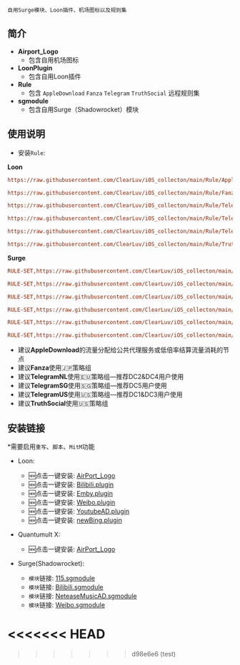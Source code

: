 
```
自用Surge模块、Loon插件、机场图标以及规则集
```


## 简介
* **Airport_Logo** 
  * 包含自用机场图标
* **LoonPlugin** 
  * 包含自用Loon插件
* **Rule**    
  * 包含 `AppleDownload` `Fanza` `Telegram` `TruthSocial` 远程规则集
* **sgmodule**  
  * 包含自用Surge（Shadowrocket）模块

 
## 使用说明
* 安装`Rule`:

**Loon**
 

```ini
https://raw.githubusercontent.com/ClearLuv/iOS_collecton/main/Rule/AppleDownload.list, policy=[Replace with your Policy Group], tag=AppleDownload,enabled=true
```
```ini
https://raw.githubusercontent.com/ClearLuv/iOS_collecton/main/Rule/Fanza.list, policy=[Replace with your JP Policy Group],tag=Fanza,enabled=true
```
```ini
https://raw.githubusercontent.com/ClearLuv/iOS_collecton/main/Rule/TelegramNL.list, policy=[Replace with your EU Policy Group],tag=TelegramNL,enabled=true
```
```ini
https://raw.githubusercontent.com/ClearLuv/iOS_collecton/main/Rule/TelegramSG.list, policy=[Replace with your SG Policy Group],tag=TelegramSG,enabled=true
```
```ini
https://raw.githubusercontent.com/ClearLuv/iOS_collecton/main/Rule/TelegramUS.list, policy=[Replace with your US Policy Group],tag=TelegramNL,enabled=true
```
```ini
https://raw.githubusercontent.com/ClearLuv/iOS_collecton/main/Rule/TruthSocial.list, policy=[Replace with your US Policy Group],tag=Truth Social,enabled=true
```
**Surge**



```ini
RULE-SET,https://raw.githubusercontent.com/ClearLuv/iOS_collecton/main/Rule/AppleDownload.list, [Replace with your Policy Group]
```
```ini
RULE-SET,https://raw.githubusercontent.com/ClearLuv/iOS_collecton/main/Rule/Fanza.list, [Replace with your JP Policy Group]
```
```ini
RULE-SET,https://raw.githubusercontent.com/ClearLuv/iOS_collecton/main/Rule/TelegramNL.list, [Replace with your EU Policy Group]
```
```ini
RULE-SET,https://raw.githubusercontent.com/ClearLuv/iOS_collecton/main/Rule/TelegramSG.list, [Replace with your SG Policy Group]
```
```ini
RULE-SET,https://raw.githubusercontent.com/ClearLuv/iOS_collecton/main/Rule/TelegramUS.list, [Replace with your US Policy Group]
```
```ini
RULE-SET,https://raw.githubusercontent.com/ClearLuv/iOS_collecton/main/Rule/TruthSocial.list, [Replace with your US Policy Group]
```



- 建议**AppleDownload**的流量分配给公共代理服务或低倍率结算流量消耗的节点
- 建议**Fanza**使用🇯🇵策略组
-  建议**TelegramNL**使用🇪🇺策略组—推荐DC2&DC4用户使用
-  建议**TelegramSG**使用🇸🇬策略组—推荐DC5用户使用
-  建议**TelegramUS**使用🇺🇸策略组—推荐DC1&DC3用户使用
- 建议**TruthSocial**使用🇺🇸策略组




## 安装链接
  *需要启用`重写`、`脚本`、`MitM`功能

  * Loon:
    * 🆕点击一键安装: [AirPort_Logo](https://www.nsloon.com/openloon/import?iconset=https://raw.githubusercontent.com/ClearLuv/iOS_collecton/main/Airport_Logo/Airport_Logo.json "AirPort_Logo") 
    * 🆕点击一键安装: [Bilibili.plugin](https://www.nsloon.com/openloon/import?plugin=ttps://raw.githubusercontent.com/ClearLuv/iOS_collecton/main/LoonPlugin/Bilibili.plugin "Bilibili.plugin") 
    * 🆕点击一键安装: [Emby.plugin](https://www.nsloon.com/openloon/import?plugin=ttps://raw.githubusercontent.com/ClearLuv/iOS_collecton/main/LoonPlugin/Emby.plugin "Emby.plugin") 
    * 🆕点击一键安装: [Weibo.plugin](https://www.nsloon.com/openloon/import?plugin=ttps://raw.githubusercontent.com/ClearLuv/iOS_collecton/main/LoonPlugin/Weibo.plugin "Weibo.plugin")
    * 🆕点击一键安装: [YoutubeAD.plugin](https://www.nsloon.com/openloon/import?plugin=ttps://raw.githubusercontent.com/ClearLuv/iOS_collecton/main/LoonPlugin/YoutubeAD.plugin "YoutubeAD.plugin")  
    * 🆕点击一键安装: [newBing.plugin](https://www.nsloon.com/openloon/import?plugin=ttps://raw.githubusercontent.com/ClearLuv/iOS_collecton/main/LoonPlugin/newBing.plugin "newBing.plugin")  

  * Quantumult X:
    * 🆕点击一键安装: [AirPort_Logo](https://quantumult.app/x/open-app/ui?module=gallery&type=icon&action=add&content=%5B%0A%20%20%20%20%20%22https%3A%2F%2Fraw.githubusercontent.com%2FClearLuv%2FiOS_collecton%2Fmain%2FAirport_Logo%2FAirport_Logo.json%22%0A%5D "AirPort_Logo 自用机场图标")

    
  * Surge(Shadowrocket):
    
    * `模块`链接: [115.sgmodule](https://raw.githubusercontent.com/ClearLuv/iOS_collecton/main/sgmodule/115.sgmodule " 115离线")
    *  `模块`链接: [Bilibili.sgmodule](https://raw.githubusercontent.com/ClearLuv/iOS_collecton/main/sgmodule/Bilibili.sgmodule " Bilibili合集")
    *  `模块`链接: [NeteaseMusicAD.sgmodule](https://raw.githubusercontent.com/ClearLuv/iOS_collecton/main/sgmodule/NeteaseMuiscAD.sgmodule " 网易云音乐去广告")
    *  `模块`链接: [Weibo.sgmodule](https://raw.githubusercontent.com/ClearLuv/iOS_collecton/main/sgmodule/Weibo.sgmodule " 微博去广告")



<<<<<<< HEAD
=======




>>>>>>> d98e6e6 (test)
